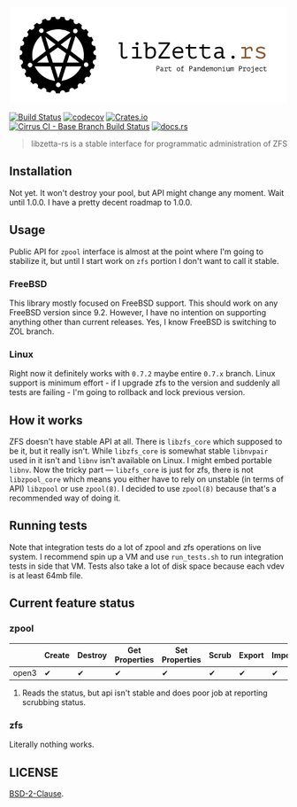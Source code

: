 <p align="center">
  <img src="libzetta.png">
</p>

[![Build Status](https://dev.azure.com/andoriyu/libpandemonium/_apis/build/status/libzetta-rs?branchName=master)](https://dev.azure.com/andoriyu/libpandemonium/_build/latest?definitionId=4&branchName=master)
[![codecov](https://codecov.io/gh/Inner-Heaven/libzetta-rs/branch/master/graph/badge.svg)](https://codecov.io/gh/Inner-Heaven/libzetta-rs)
[![Crates.io](https://img.shields.io/crates/v/libzetta.svg)](https://crates.io/crates/libzetta)
[![Cirrus CI - Base Branch Build Status](https://img.shields.io/cirrus/github/Inner-Heaven/libzetta-rs?label=cirrus-ci)](https://cirrus-ci.com/github/Inner-Heaven/libzetta-rs)
[![docs.rs](https://docs.rs/libzetta/badge.svg)](https://docs.rs/libzetta)
> libzetta-rs is a stable interface for programmatic administration of ZFS

## Installation
Not yet. It won't destroy your pool, but API might change any moment. Wait until 1.0.0. I have a pretty decent roadmap to 1.0.0.

## Usage
Public API for `zpool` interface is almost at the point where I'm going to stabilize it, but until I start work on `zfs` portion I don't want to call it stable.

### FreeBSD
This library mostly focused on FreeBSD support. This should work on any FreeBSD version since 9.2. However, I have no intention on supporting anything other than current releases. Yes, I know FreeBSD is switching to ZOL branch.

### Linux
Right now it definitely works with `0.7.2` maybe entire `0.7.x` branch. Linux support is minimum effort - if I upgrade zfs to the version and suddenly all tests are failing - I'm going to rollback and lock previous version.

## How it works
ZFS doesn't have stable API at all. There is `libzfs_core` which supposed to be it, but it really isn't. While `libzfs_core` is somewhat stable `libnvpair` used in it isn't and `libnv` isn't available on Linux. I might embed portable `libnv`. Now the tricky part — `libzfs_core` is just for zfs, there is not `libzpool_core` which means you either have to rely on unstable (in terms of API) `libzpool` or use `zpool(8)`. I decided to use `zpool(8)` because that's a recommended way of doing it.

## Running tests

Note that integration tests do a lot of zpool and zfs operations on live system. I recommend spin up a VM and use `run_tests.sh` to run integration tests in side that VM. Tests also take a lot of disk space because each vdev is at least 64mb file.

## Current feature status

### zpool

|       | Create | Destroy | Get Properties | Set Properties | Scrub | Export | Import | List Available | Read Status | Add vdev | Replace Disk |
|-------|--------|---------|----------------|----------------|-------|--------|--------|----------------|-------------|----------|--------------|
| open3 |    ✔   |    ✔    |        ✔       |        ✔       |   ✔   |    ✔   |    ✔   |     ✔    |      ✔ ¹     |     ✔    |       ❌      |

1. Reads the status, but api isn't stable and does poor job at reporting scrubbing status.


### zfs

Literally nothing works.

## LICENSE

[BSD-2-Clause](LICENSE).
